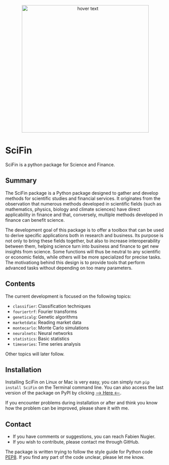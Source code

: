 
<p align="center">
  <img src="https://github.com/SciFin-Team/SciFin/blob/master/docs/logos/logo_scifin_github.jpg" width=400 title="hover text">
</p>



# SciFin

SciFin is a python package for Science and Finance.

## Summary

The SciFin package is a Python package designed to gather and develop methods for scientific studies and financial services. It originates from the observation that numerous methods developed in scientific fields (such as mathematics, physics, biology and climate sciences) have direct applicability in finance and that, conversely, multiple methods developed in finance can benefit science.

The development goal of this package is to offer a toolbox that can be used to derive specific applications both in research and business. Its purpose is not only to bring these fields together, but also to increase interoperability between them, helping science turn into business and finance to get new insights from science. Some functions will thus be neutral to any scientific or economic fields, while others will be more specialized for precise tasks. The motivationg behind this design is to provide tools that perform advanced tasks without depending on too many parameters.


## Contents

The current development is focused on the following topics:
- `classifier`: Classification techniques
- `fouriertrf`: Fourier transforms
- `geneticalg`: Genetic algorithms
- `marketdata`: Reading market data
- `montecarlo`: Monte Carlo simulations
- `neuralnets`: Neural networks
- `statistics`: Basic statistics
- `timeseries`: Time series analysis

Other topics will later follow.


## Installation

Installing SciFin on Linux or Mac is very easy, you can simply run `pip install SciFin` on the Terminal command line. You can also access the last version of the package on PyPI by clicking [--> Here <--](https://pypi.org/project/scifin/).

If you encounter problems during installation or after and think you know how the problem can be improved, please share it with me.


## Contact

- If you have comments or suggestions, you can reach Fabien Nugier.
- If you wish to contribute, please contact me through GitHub.

The package is written trying to follow the style guide for Python code [PEP8](https://www.python.org/dev/peps/pep-0008/). If you find any part of the code unclear, please let me know.





